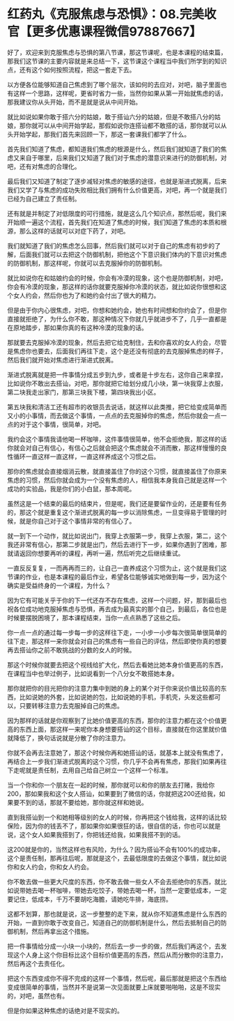 # 红药丸《克服焦虑与恐惧》：08.完美收官【更多优惠课程微信97887667】

好了，欢迎来到克服焦虑与恐惧的第八节课，那这节课呢，也是本课程的结束篇，那我们这节课的主要内容就是来总结一下，这节课这个课程当中我们所学到的知识点，还有这个如何按照流程，把这一套走下去。

以方便各位能够知道自己焦虑到了哪个层次，该如何的去应对，对吧，脑子里面也有这样一个思路，这样呢，更省时省力一些，当然你如果从第一开始就焦虑的话，那我建议你从头开始，而不是就是说从中间开始。

就比如说如果你敢于搭六分的姑娘，敢于搭讪六分的姑娘，但是不敢搭八分的姑娘，那你就可以从中间开始学起，那假如说你连搭讪都不敢搭的话，那你就可以从头开始学起，那我们首先来回顾一下，那这一套课我们都学了什么。

首先我们知道了焦虑，都知道我们焦虑的根源是什么，然后我们就知道了我们的焦虑又来自于哪里，后来我们又知道了我们对于焦虑的潜意识来进行的防御机制，对吧，还有对焦虑的合理化。

最后我们又知道了制定了逐步减轻对焦虑的敏感的途径，也就是渐进式脱离，后来我们又学了与焦虑的成功失败相比我们拥有什么价值更高，对吧，再一个就是我们已经为自己建立了责任制。

还有就是并制定了对低限度的可行措施，就是这么几个知识点，那然后呢，我们来开始顺一遍这个流程，首先我们在知道了焦虑的时候，我们知道了焦虑的本质和根源，那么这样的话就可以对症下药了，对吧。

我们就知道了我们的焦虑怎么回事，然后我们就可以对于自己的焦虑有初步的了解，后面我们就可以去把这个防御机制，把他这个下意识我们体内的下意识对焦虑的防御机制，那这样呢，你就可以去克服掉你的防御机制。

就比如说你在和姑娘约会的时候，你会有冷漠的现象，这个也是防御机制，对吧，你会有冷漠的现象，那这样的话你就要克服掉你冷漠的状态，就比如说你很想和这个女人约会，然后你也为了和她约会付出了很大的精力。

但是由于你内心很焦虑，对吧，你想和她约会，她也有时间想和你约会了，但是你直接就拒绝了，为什么你不敢，那这种情况下你就几乎就进步不了，几乎一直都是在原地踏步，那如果你真的有这种冷漠的现象的话。

那就要去克服掉冷漠的现象，然后去把它给克制住，去和你喜欢的女人约会，尽管是焦虑你也要去，后面我们再往下走，这个是还没有彻底的去克服掉焦虑的样子，然后我们就开始对焦虑进行渐进式脱离。

渐进式脱离就是把一件事情分成五步到九步，或者是十步左右，这你自己来拿捏，比如说你不敢出去搭讪，对吧，那你就把它给划分成几小块，第一块我穿上衣服，第二块我走出家门，那第三块我下楼，第四块我出小区。

第五块我和清洁工还有超市的收银员去说话，就这样以此类推，把它给变成简单而又小的小事情，而去做这个事情，一点点的去克服掉你的焦虑，然后你就会一点一点的对于这个事情，很简单，对吧。

我约会这个事情我请他喝一杯咖啡，这件事情很简单，他不会拒绝我，那这样的话你就会对自己有信心，有信心之后就会把这个焦虑就会不消而散，那这样慢慢的良性循环一直这样一直这样，一直这样养成这个习惯之后。

那你的焦虑就会直接烟消云散，就直接盖住了你的这个习惯，就直接盖住了你原来焦虑的习惯，然后你就会成为一个没有焦虑的人，相信我本身我自己就是这样一个成功的实验品，我是你们的小白鼠，那本周呢。

虽然这是一个结束的最后的结束片，但是呢，我们还是要留作业的，还是要有任务的，那这个就是重复这个渐进式脱离的每一步以消除焦虑，一旦变得易于管理的时候，就是你自己对于这个事情非常的有信心了。

就一到下一个动作，就比如说出门，我穿上衣服第一步，我穿上衣服，第二，这个我还非常有信心，那第二步就是出门，然后去进行下一步，如果你遇到了困难，那就请返回你想要再听的课程，再听一遍，然后听完之后继续重试。

一直反反复复，一而再再而三的，让自己一直养成这个习惯为止，这个就是我们这节课的作业，也是本课程的最后作业，希望各位能够诚实地做到每一步，因为这个确实是受益终身的一个课程，为什么？

因为它有可能关乎于你的下一代还存不存在焦虑，这样一个问题，好，那到最后也祝各位成功地克服掉焦虑与恐惧，再去成为最真实的那个自己，到最后，各位也是时候要摆脱困境了，那本课程结束，当你一点点熟悉了这些之后。

你一点一点的通过每一步每一步的这样往下走，一小步一小步每次很简单很简单的往下走，那这样一来你就会对自己的焦虑有一些自己的评估，然后即使你真的想要再去搭讪你之前不敢挑战的分数的女人的时候。

那这个时候你就要去把这个视线给扩大化，然后去看她比她本身价值更高的东西，在课程当中也举过例子，比如说看到一个八分女不敢搭她本身。

那你就把你的目光把你的注意力集中到她的身上的某个对于你来说价值比较高的东西，比如说她的外套，比如说她的包，比如说她的手机，手机壳，头发这些都可以，只要转移注意力去克服掉自己的焦虑。

因为那样的话就是你观察到了比她价值更高的东西，那你的注意力都在这个价值更高的东西上面，那这样一来呢你本身想要搭讪的这个目标，直接就在你这里就价值就降低了，换句话说就是分散了你的注意力。

你就不会再去注意她了，那这个时候你再和她搭讪的话，就基本上就没有焦虑了，再结合上一步我们渐进式脱离的这个习惯，你几乎不会再有焦虑，那我们如果再往下走呢就是责任制，去用自己给自己树立一个这样一个标准。

当一个你和你一个朋友在一起的时候，那你就可以和你的朋友去打赌，我给你200，那如果我和这个女人搭讪，如果要到了微信的话，你就把这200还给我，如果要不到的话，那就不要给她，那你就这样和她说。

直到我搭讪到一个和她相等级别的女人的时候，你再把这个钱给我，这样的话比较保险，因为你的钱丢不了，那如果你如果很狂的话，很自信的话，你也可以就是说，这个女人如果我搭到了，你把钱还给我，如果我搭不到的话。

这200就是你的，当然这样也有风险，为什么？因为搭讪不会有100%的成功率，这个是责任制，那再往后呢，那就是这个，去最低限度的去做这个事情，就比如说你和女人约会，你和女人约会。

你不敢去做一些更大尺度的东西，你不敢去做一些女人不会去拒绝你的东西，就比如说带她去喝一杯咖啡，带她去吃饺子，带她去喝一杯，当然一定要低成本，一定要记住，低成本，千万不要胡吃海膽，请她吃牛排，海底捞。

这都不划算，那也就是说，这一步整整的走下来，就从你不知道焦虑是什么东西的开始，一直到你敢于改变自己，知道自己的防御机制是什么，然后去抵制自己的防御机制，然后再拿出这个措施。

把一件事情给分成一小块一小块的，然后去一步一步的做，然后我们再这个，去发现这个人身上这个你目标比这个目标价值更高的东西，然后从而分散你的注意力，然后再这个去责任化。

把这个东西变成你不得不完成的这样一个事情，然后呢，最后那就是把这个东西给变成很简单的事情，当然并不是说第一次见面就要上床就要啪啪啪，这是不现实的，对吧，虽然也有。

但是你如果这种焦虑的话绝对是不现实的。